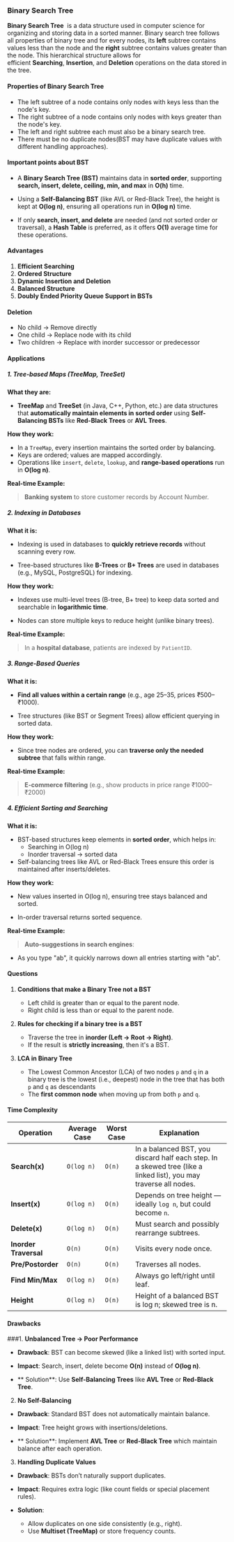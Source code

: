 
### Binary Search Tree

**Binary Search Tree**  is a data structure used in computer science for organizing and storing data in a sorted manner. Binary search tree follows all properties of binary tree and for every nodes, its **left** subtree contains values less than the node and the **right** subtree contains values greater than the node. This hierarchical structure allows for efficient **Searching**, **Insertion**, and **Deletion** operations on the data stored in the tree.

#### Properties of Binary Search Tree
- The left subtree of a node contains only nodes with keys less than the node's key.
- The right subtree of a node contains only nodes with keys greater than the node's key.
- The left and right subtree each must also be a binary search tree.  
- There must be no duplicate nodes(BST may have duplicate values with different handling approaches).

#### Important points about BST

- A **Binary Search Tree (BST)** maintains data in **sorted order**, supporting **search, insert, delete, ceiling, min, and max** in **O(h)** time.
    
- Using a **Self-Balancing BST** (like AVL or Red-Black Tree), the height is kept at **O(log n)**, ensuring all operations run in **O(log n)** time.
    
- If only **search, insert, and delete** are needed (and not sorted order or traversal), a **Hash Table** is preferred, as it offers **O(1)** average time for these operations.

#### Advantages
1. **Efficient Searching**
2. **Ordered Structure**
3. **Dynamic Insertion and Deletion**
4. **Balanced Structure**
5. **Doubly Ended Priority Queue Support in BSTs**

#### Deletion

- No child → Remove directly
- One child → Replace node with its child
- Two children → Replace with inorder successor or predecessor

#### Applications

##### 1. **Tree-based Maps (TreeMap, TreeSet)**

 **What they are:**
- **TreeMap** and **TreeSet** (in Java, C++, Python, etc.) are data structures that **automatically maintain elements in sorted order** using **Self-Balancing BSTs** like **Red-Black Trees** or **AVL Trees**.

 **How they work:**
- In a `TreeMap`, every insertion maintains the sorted order by balancing.
- Keys are ordered; values are mapped accordingly.
- Operations like `insert`, `delete`, `lookup`, and **range-based operations** run in **O(log n)**.
    
 **Real-time Example:**

> **Banking system** to store customer records by Account Number.

##### 2. **Indexing in Databases**

**What it is:**

- Indexing is used in databases to **quickly retrieve records** without scanning every row.
    
- Tree-based structures like **B-Trees** or **B+ Trees** are used in databases (e.g., MySQL, PostgreSQL) for indexing.
    
**How they work:**

- Indexes use multi-level trees (B-tree, B+ tree) to keep data sorted and searchable in **logarithmic time**.
    
- Nodes can store multiple keys to reduce height (unlike binary trees).
    
 **Real-time Example:**

> In a **hospital database**, patients are indexed by `PatientID`. 

##### 3. **Range-Based Queries**

**What it is:**

- **Find all values within a certain range** (e.g., age 25–35, prices ₹500–₹1000).
    
- Tree structures (like BST or Segment Trees) allow efficient querying in sorted data.
    
 **How they work:**

- Since tree nodes are ordered, you can **traverse only the needed subtree** that falls within range.

**Real-time Example:**

> **E-commerce filtering** (e.g., show products in price range ₹1000–₹2000)

##### 4. **Efficient Sorting and Searching**

**What it is:**
- BST-based structures keep elements in **sorted order**, which helps in:
    - Searching in O(log n)
    - Inorder traversal → sorted data
- Self-balancing trees like AVL or Red-Black Trees ensure this order is maintained after inserts/deletes.
    
 **How they work:**

- New values inserted in O(log n), ensuring tree stays balanced and sorted.
    
- In-order traversal returns sorted sequence.
    
 **Real-time Example:**

> **Auto-suggestions in search engines**:

- As you type "ab", it quickly narrows down all entries starting with "ab".


#### Questions

1. **Conditions that make a Binary Tree not a BST**
	- Left child is greater than or equal to the parent node.
	- Right child is less than or equal to the parent node.
	
2. **Rules for checking if a binary tree is a BST**
	- Traverse the tree in **inorder (Left → Root → Right)**.
	- If the result is **strictly increasing**, then it's a BST.

3. **LCA in Binary Tree**
	- The Lowest Common Ancestor (LCA) of two nodes `p` and `q` in a binary tree is the lowest (i.e., deepest) node in the tree that has both `p` and `q` as descendants
	- The **first common node** when moving up from both `p` and `q`.
 

#### Time Complexity

|**Operation**|**Average Case**|**Worst Case**|**Explanation**|
|---|---|---|---|
|**Search(x)**|`O(log n)`|`O(n)`|In a balanced BST, you discard half each step. In a skewed tree (like a linked list), you may traverse all nodes.|
|**Insert(x)**|`O(log n)`|`O(n)`|Depends on tree height — ideally `log n`, but could become `n`.|
|**Delete(x)**|`O(log n)`|`O(n)`|Must search and possibly rearrange subtrees.|
|**Inorder Traversal**|`O(n)`|`O(n)`|Visits every node once.|
|**Pre/Postorder**|`O(n)`|`O(n)`|Traverses all nodes.|
|**Find Min/Max**|`O(log n)`|`O(n)`|Always go left/right until leaf.|
|**Height**|`O(log n)`|`O(n)`|Height of a balanced BST is log n; skewed tree is n.|
#### Drawbacks

###1. **Unbalanced Tree → Poor Performance**

- **Drawback**: BST can become skewed (like a linked list) with sorted input.
    
- **Impact**: Search, insert, delete become **O(n)** instead of **O(log n)**.
    
- ** Solution**: Use **Self-Balancing Trees** like **AVL Tree** or **Red-Black Tree**.

2. **No Self-Balancing**

- **Drawback**: Standard BST does not automatically maintain balance.
    
- **Impact**: Tree height grows with insertions/deletions.
    
- ** Solution**: Implement **AVL Tree** or **Red-Black Tree** which maintain balance after each operation.
    
 3. **Handling Duplicate Values**

- **Drawback**: BSTs don’t naturally support duplicates.
    
- **Impact**: Requires extra logic (like count fields or special placement rules).
    
- **Solution**:
    - Allow duplicates on one side consistently (e.g., right).
    - Use **Multiset (TreeMap)** or store frequency counts.